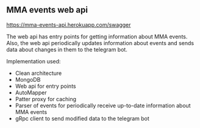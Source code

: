 ## MMA events web api

https://mma-events-api.herokuapp.com/swagger

The web api has entry points for getting information about MMA events.
Also, the web api periodically updates information about events and sends data about changes in them to the telegram bot.

Implementation used:
* Clean architecture
* MongoDB
* Web api for entry points
* AutoMapper
* Patter proxy for caching
* Parser of events for periodically receive up-to-date information about MMA events
* gRpc client to send modified data to the telegram bot
